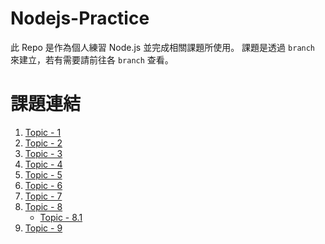 # Nodejs-Practice
此 Repo 是作為個人練習 Node.js 並完成相關課題所使用。
課題是透過 `branch` 來建立，若有需要請前往各 `branch` 查看。

# 課題連結
1. [Topic - 1](https://github.com/saketora95/Nodejs-Practice/tree/Topic-1)
2. [Topic - 2](https://github.com/saketora95/Nodejs-Practice/tree/Topic-2)
3. [Topic - 3](https://github.com/saketora95/Nodejs-Practice/tree/Topic-3)
4. [Topic - 4](https://github.com/saketora95/Nodejs-Practice/tree/Topic-4)
5. [Topic - 5](https://github.com/saketora95/Nodejs-Practice/tree/Topic-5)
6. [Topic - 6](https://github.com/saketora95/Nodejs-Practice/tree/Topic-6)
7. [Topic - 7](https://github.com/saketora95/Nodejs-Practice/tree/Topic-7)
8. [Topic - 8](https://github.com/saketora95/Nodejs-Practice/tree/Topic-8)
     - [Topic - 8.1](https://github.com/saketora95/Nodejs-Practice/tree/Topic-8.1)
9. [Topic - 9](https://github.com/saketora95/Nodejs-Practice/tree/Topic-9)
